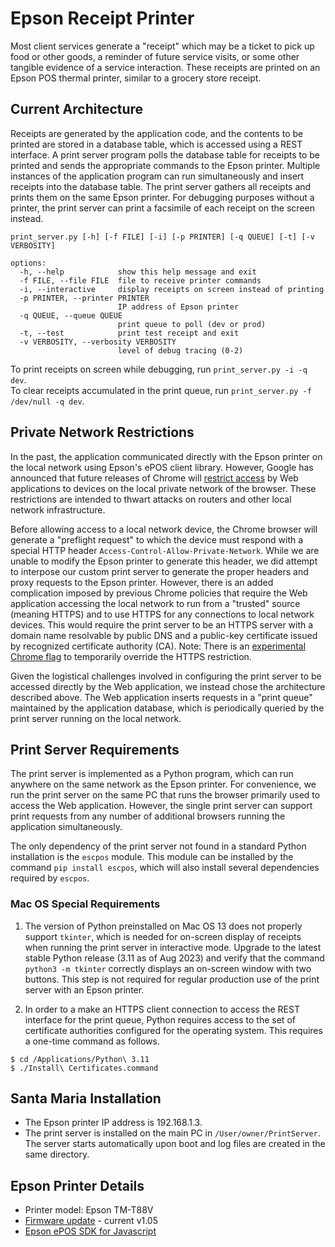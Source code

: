 # Epson Receipt Printer

Most client services generate a "receipt" which may be a ticket to pick up food or other goods,
a reminder of future service visits, or some other tangible evidence of a service interaction.
These receipts are printed on an Epson POS thermal printer, similar to a grocery store receipt.

## Current Architecture

Receipts are generated by the application code, and the contents to be printed are stored in a
database table, which is accessed using a REST interface. A print server program polls the
database table for receipts to be printed and sends the appropriate commands to the Epson printer.
Multiple instances of the application program can run simultaneously and insert receipts into
the database table. The print server gathers all receipts and prints them on the same Epson
printer. For debugging purposes without a printer, the print server can print a facsimile of
each receipt on the screen instead.

```
print_server.py [-h] [-f FILE] [-i] [-p PRINTER] [-q QUEUE] [-t] [-v VERBOSITY]

options:
  -h, --help            show this help message and exit
  -f FILE, --file FILE  file to receive printer commands
  -i, --interactive     display receipts on screen instead of printing
  -p PRINTER, --printer PRINTER
                        IP address of Epson printer
  -q QUEUE, --queue QUEUE
                        print queue to poll (dev or prod)
  -t, --test            print test receipt and exit
  -v VERBOSITY, --verbosity VERBOSITY
                        level of debug tracing (0-2)
```

To print receipts on screen while debugging, run `print_server.py -i -q dev`.  
To clear receipts accumulated in the print queue, run `print_server.py -f /dev/null -q dev`.

## Private Network Restrictions

In the past, the application communicated directly with the Epson printer on the local network using Epson's ePOS client library. However, Google has
announced that future releases of Chrome will [restrict access](https://developer.chrome.com/blog/private-network-access-update/) 
by Web applications to devices on the local private network of the browser. These restrictions are intended to thwart attacks on routers
and other local network infrastructure.

Before allowing access to a local network device, the Chrome browser will generate a "preflight request" to which the device must respond with a
special HTTP header `Access-Control-Allow-Private-Network`. While we are unable to modify the Epson printer to generate this header, we did
attempt to interpose our custom print server to generate the proper headers and proxy requests to the Epson printer. However, there is an added
complication imposed by previous Chrome policies that require the Web application accessing the local network to run from a "trusted" source
(meaning HTTPS) and to use HTTPS for any connections to local network devices. This would require the print server to be an HTTPS server with
a domain name resolvable by public DNS and a public-key certificate issued by recognized certificate authority (CA). Note: There is an 
[experimental Chrome flag](chrome://flags/#unsafely-treat-insecure-origin-as-secure) to temporarily override the HTTPS restriction.

Given the logistical challenges involved in configuring the print server to be accessed directly by the Web application, we instead chose
the architecture described above. The Web application inserts requests in a "print queue" maintained by the application database, which is
periodically queried by the print server running on the local network.

## Print Server Requirements

The print server is implemented as a Python program, which can run anywhere on the same network as the Epson printer. For convenience, we run
the print server on the same PC that runs the browser primarily used to access the Web application. However, the single print server can
support print requests from any number of additional browsers running the application simultaneously.

The only dependency of the print server not found in a standard Python installation is the `escpos` module. This module can be installed by the 
command `pip install escpos`, which will also install several dependencies required by `escpos`.

### Mac OS Special Requirements

1. The version of Python preinstalled on Mac OS 13 does not properly support `tkinter`, which is needed for on-screen display
of receipts when running the print server in interactive mode. Upgrade to the latest stable Python release (3.11 as of Aug 2023)
and verify that the command `python3 -m tkinter` correctly displays an on-screen window with two buttons. This step is not required
for regular production use of the print server with an Epson printer.

2. In order to a make an HTTPS client connection to access the REST interface for the print queue, Python requires access to the
set of certificate authorities configured for the operating system. This requires a one-time command as follows.
```
$ cd /Applications/Python\ 3.11
$ ./Install\ Certificates.command
```

## Santa Maria Installation
- The Epson printer IP address is 192.168.1.3.
- The print server is installed on the main PC in `/User/owner/PrintServer`. The server
starts automatically upon boot and log files are created in the same directory.

## Epson Printer Details

- Printer model: Epson TM-T88V
- [Firmware update](https://files.support.epson.com/pdf/pos/bulk/ub-r04-firmware_update_instructions.pdf) - current v1.05
- [Epson ePOS SDK for Javascript](https://download.epson-biz.com/modules/pos/index.php?page=single_soft&cid=7293&scat=57&pcat=52)
